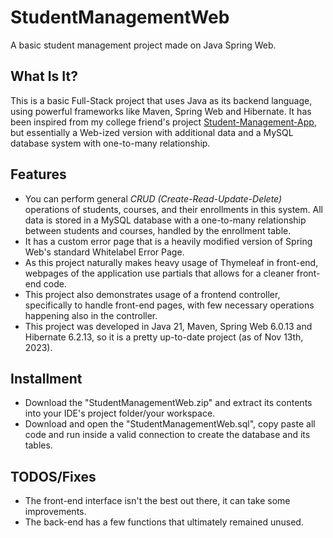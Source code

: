 # StudentManagementWeb
A basic student management project made on Java Spring Web.

## What Is It?

This is a basic Full-Stack project that uses Java as its backend language, using powerful frameworks like Maven, Spring Web and Hibernate. It has been inspired from my college friend's project [Student-Management-App](https://github.com/mgorenli9/Student-Managament-App), but essentially a Web-ized version with additional data and a MySQL database system with one-to-many relationship.

## Features

- You can perform general _CRUD (Create-Read-Update-Delete)_ operations of students, courses, and their enrollments in this system. All data is stored in a MySQL database with a one-to-many relationship between students and courses, handled by the enrollment table.
- It has a custom error page that is a heavily modified version of Spring Web's standard Whitelabel Error Page.
- As this project naturally makes heavy usage of Thymeleaf in front-end, webpages of the application use partials that allows for a cleaner front-end code.
- This project also demonstrates usage of a frontend controller, specifically to handle front-end pages, with few necessary operations happening also in the controller.
- This project was developed in Java 21, Maven, Spring Web 6.0.13 and Hibernate 6.2.13, so it is a pretty up-to-date project (as of Nov 13th, 2023).

## Installment

- Download the "StudentManagementWeb.zip" and extract its contents into your IDE's project folder/your workspace.
- Download and open the "StudentManagementWeb.sql", copy paste all code and run inside a valid connection to create the database and its tables.

## TODOS/Fixes

- The front-end interface isn't the best out there, it can take some improvements.
- The back-end has a few functions that ultimately remained unused.
